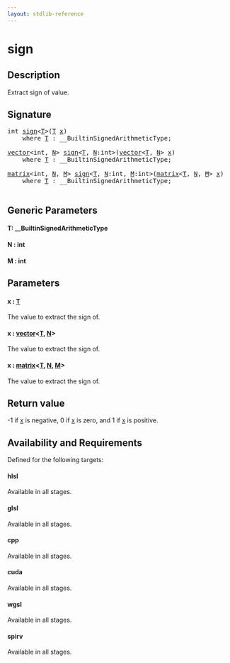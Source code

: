 ```yaml
---
layout: stdlib-reference
---
```


# sign

## Description

Extract sign of value.



## Signature 

<pre>
<span class="code_keyword">int</span> <a href="sign.md">sign</a>&lt;<a href="sign.md#typeparam-T" class="code_type">T</a>&gt;(<a href="sign.md#typeparam-T" class="code_type">T</a> <a href="sign.md#decl-x" class="code_param">x</a>)
    <span class='code_keyword'>where</span> <a href="sign.md#typeparam-T" class="code_type">T</a> : __BuiltinSignedArithmeticType;

<a href="../types/vector/index.md" class="code_type">vector</a>&lt;<span class="code_keyword">int</span>, <a href="sign.md#decl-N" class="code_var">N</a>&gt; <a href="sign.md">sign</a>&lt;<a href="sign.md#typeparam-T" class="code_type">T</a>, <a href="sign.md#decl-N" class="code_var">N</a>:<span class="code_keyword">int</span>&gt;(<a href="../types/vector/index.md" class="code_type">vector</a>&lt;<a href="sign.md#typeparam-T" class="code_type">T</a>, <a href="sign.md#decl-N" class="code_var">N</a>&gt; <a href="sign.md#decl-x" class="code_param">x</a>)
    <span class='code_keyword'>where</span> <a href="sign.md#typeparam-T" class="code_type">T</a> : __BuiltinSignedArithmeticType;

<a href="../types/matrix/index.md" class="code_type">matrix</a>&lt;<span class="code_keyword">int</span>, <a href="sign.md#decl-N" class="code_var">N</a>, <a href="sign.md#decl-M" class="code_var">M</a>&gt; <a href="sign.md">sign</a>&lt;<a href="sign.md#typeparam-T" class="code_type">T</a>, <a href="sign.md#decl-N" class="code_var">N</a>:<span class="code_keyword">int</span>, <a href="sign.md#decl-M" class="code_var">M</a>:<span class="code_keyword">int</span>&gt;(<a href="../types/matrix/index.md" class="code_type">matrix</a>&lt;<a href="sign.md#typeparam-T" class="code_type">T</a>, <a href="sign.md#decl-N" class="code_var">N</a>, <a href="sign.md#decl-M" class="code_var">M</a>&gt; <a href="sign.md#decl-x" class="code_param">x</a>)
    <span class='code_keyword'>where</span> <a href="sign.md#typeparam-T" class="code_type">T</a> : __BuiltinSignedArithmeticType;

</pre>

## Generic Parameters

####  <a id="typeparam-T"></a>T: \_\_BuiltinSignedArithmeticType
####  <a id="decl-N"></a>N  : int
####  <a id="decl-M"></a>M  : int

## Parameters

####  <a id="decl-x"></a>x  : [T](sign.md#typeparam-T)
The value to extract the sign of.

####  <a id="decl-x"></a>x  : [vector](../types/vector/index.md)\<[T](../types/vector/index.md#typeparam-T), [N](../types/vector/index.md#decl-N)\>
The value to extract the sign of.

####  <a id="decl-x"></a>x  : [matrix](../types/matrix/index.md)\<[T](../types/matrix/t-0.md), [N](../types/matrix/index.md#decl-N), [M](../types/matrix/index.md#decl-M)\>
The value to extract the sign of.


## Return value
-1 if <span class='code'><a href="sign.md#decl-x" class="code_param">x</a></span> is negative, 0 if <span class='code'><a href="sign.md#decl-x" class="code_param">x</a></span> is zero, and 1 if <span class='code'><a href="sign.md#decl-x" class="code_param">x</a></span> is positive.


## Availability and Requirements

Defined for the following targets:

#### hlsl
Available in all stages.

#### glsl
Available in all stages.

#### cpp
Available in all stages.

#### cuda
Available in all stages.

#### wgsl
Available in all stages.

#### spirv
Available in all stages.




<script>
// Fix .md links to .html when on ReadTheDocs
if (window.location.hostname.includes('readthedocs') || 
    window.location.hostname.includes('rtfd.io')) {
  document.addEventListener('DOMContentLoaded', function() {
    const links = document.querySelectorAll('a');
    links.forEach(link => {
      const href = link.getAttribute('href');
      if (href && href.includes('.md')) {
        // This regex will handle .md links with or without fragment identifiers or query parameters
        link.href = link.href.replace(/(.+)\.md(#[^?]*)?(\?.*)?$/, '$1.html$2$3');
      }
    });
  });
}
</script>

